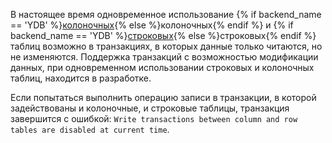 В настоящее время одновременное использование {% if backend_name == 'YDB' %}[колоночных](../../../concepts/glossary.md#column-oriented-table){% else %}колоночных{% endif %} и {% if backend_name == 'YDB' %}[строковых](../../../concepts/glossary.md#row-oriented-table){% else %}строковых{% endif %} таблиц возможно в транзакциях, в которых данные только читаются, но не изменяются. Поддержка транзакций с возможностью модификации данных, при одновременном использовании строковых и колоночных таблиц, находится в разработке.

Если попытаться выполнить операцию записи в транзакции, в которой задействованы и колоночные, и строковые таблицы, транзакция завершится с ошибкой: `Write transactions between column and row tables are disabled at current time`.
